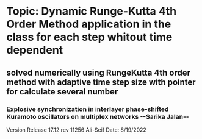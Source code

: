 # Topic: Dynamic Runge-Kutta 4th Order Method application in the class for each step whitout time dependent
##        solved numerically using RungeKutta 4th order method with adaptive time step size  with pointer for calculate several number
### Explosive synchronization in interlayer phase-shifted Kuramoto oscillators on multiplex networks     --Sarika Jalan--
Version Release 17.12 rev 11256                                                Ali-Seif
Date: 8/19/2022 

